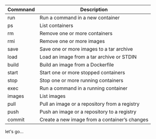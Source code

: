 | Commnand | Description |
| ------ | ------ |
| run | Run a command in a new container |
| ps | List containers |
| rm | Remove one or more containers |
| rmi | Remove one or more images |
| save | Save one or more images to a tar archive |
| load | Load an image from a tar archive or STDIN |
| build | Build an image from a Dockerfile |
| start | Start one or more stopped containers |
| stop | Stop one or more running containers |
| exec | Run a command in a running container | 
| images | List images |
| pull | Pull an image or a repository from a registry |
| push | Push an image or a repository to a registry |
| commit | Create a new image from a container’s changes |


let's go...


